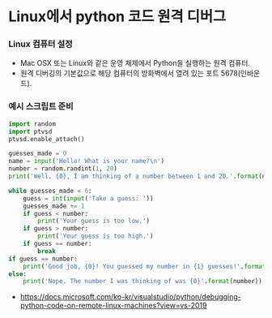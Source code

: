 # Linux에서 python 코드 원격 디버그

### Linux 컴퓨터 설정
- Mac OSX 또는 Linux와 같은 운영 체제에서 Python을 실행하는 원격 컴퓨터.
- 원격 디버깅의 기본값으로 해당 컴퓨터의 방화벽에서 열려 있는 포트 5678(인바운드).

### 예시 스크립트 준비
```python
import random
import ptvsd
ptvsd.enable_attach()

guesses_made = 0
name = input('Hello! What is your name?\n')
number = random.randint(1, 20)
print('Well, {0}, I am thinking of a number between 1 and 20.'.format(name))

while guesses_made < 6:
    guess = int(input('Take a guess: '))
    guesses_made += 1
    if guess < number:
        print('Your guess is too low.')
    if guess > number:
        print('Your guess is too high.')
    if guess == number:
        break
if guess == number:
    print('Good job, {0}! You guessed my number in {1} guesses!'.format(name, guesses_made))
else:
    print('Nope. The number I was thinking of was {0}'.format(number))
```

- https://docs.microsoft.com/ko-kr/visualstudio/python/debugging-python-code-on-remote-linux-machines?view=vs-2019

